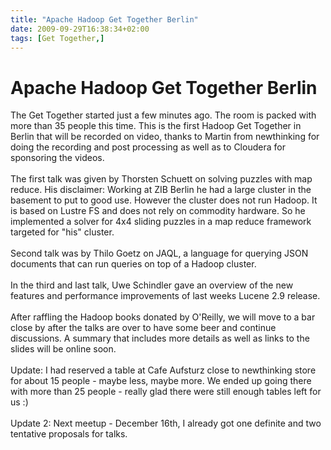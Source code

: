 ```yaml
---
title: "Apache Hadoop Get Together Berlin"
date: 2009-09-29T16:38:34+02:00
tags: [Get Together,]
---
```


# Apache Hadoop Get Together Berlin


The Get Together started just a few minutes ago. The room is packed with more than 35 people this time. This is the 
first Hadoop Get Together in Berlin that will be recorded on video, thanks to Martin from newthinking for doing the 
recording and post processing as well as to Cloudera for sponsoring the videos.<br><br>The first talk was given by 
Thorsten Schuett on solving puzzles with map reduce. His disclaimer: Working at ZIB Berlin he had a large cluster in 
the basement to put to good use. However the cluster does not run Hadoop. It is based on Lustre FS and does not rely on 
commodity hardware. So he implemented a solver for 4x4 sliding puzzles in a map reduce framework targeted for "his" 
cluster.<br><br>Second talk was by Thilo Goetz on JAQL, a language for querying JSON documents that can run queries on 
top of a Hadoop cluster.<br><br>In the third and last talk, Uwe Schindler gave an overview of the new features and 
performance improvements of last weeks Lucene 2.9 release.<br><br>After raffling the Hadoop books donated by O'Reilly, 
we will move to a bar close by after the talks are over to have some beer and continue discussions. A summary that 
includes more details as well as links to the slides will be online soon.<br><br>Update: I had reserved a table at Cafe 
Aufsturz close to newthinking store for about 15 people - maybe less, maybe more. We ended up going there with more 
than 25 people - really glad there were still enough tables left for us :)<br><br>Update 2: Next meetup - December 
16th, I already got one definite and two tentative proposals for talks.<br>
